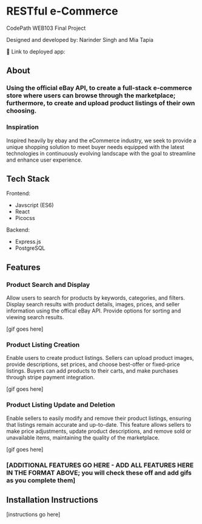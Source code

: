 # RESTful e-Commerce 

CodePath WEB103 Final Project

Designed and developed by: Narinder Singh and Mia Tapia

🔗 Link to deployed app:

## About

### Using the official eBay API, to create a full-stack e-commerce store where users can browse through the marketplace; furthermore, to create and upload product listings of their own choosing. 

### Inspiration

Inspired heavily by ebay and the eCommerce industry, we seek to provide a unique shopping solution to meet buyer needs equipped with the latest technologies in continuously evolving landscape with the goal to streamline and enhance user experience.

## Tech Stack

Frontend: 
- Javscript (ES6)
- React
- Picocss

Backend:
- Express.js
- PostgreSQL 

## Features

### Product Search and Display

  Allow users to search for products by keywords, categories, and filters. Display search results with product details, images, prices, and seller information using the offical eBay API. Provide options for sorting and viewing search results.

[gif goes here]

### Product Listing Creation

Enable users to create product listings. Sellers can upload product images, provide descriptions, set prices, and choose best-offer or fixed-price listings. Buyers can add products to their carts, and make purchases through stripe payment integration. 

[gif goes here]

### Product Listing Update and Deletion 

Enable sellers to easily modify and remove their product listings, ensuring that listings remain accurate and up-to-date. This feature allows sellers to make price adjustments, update product descriptions, and remove sold or unavailable items, maintaining the quality of the marketplace.

[gif goes here]

### [ADDITIONAL FEATURES GO HERE - ADD ALL FEATURES HERE IN THE FORMAT ABOVE; you will check these off and add gifs as you complete them]

## Installation Instructions

[instructions go here]
